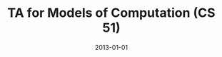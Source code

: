 ---
title: "TA for Models of Computation (CS 51)"
collection: teaching
type: "Undergraduate course"
permalink: /teaching/2_2013-fall-cs51
venue: "Brown University"
season: "Fall"
professor: "John Savage"
date: 2013-01-01
location: "Providence, RI"
---